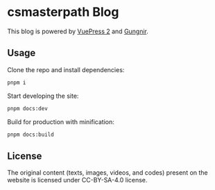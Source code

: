 # csmasterpath Blog

This blog is powered by [VuePress 2](https://v2.vuepress.vuejs.org/) and [Gungnir](https://github.com/Renovamen/vuepress-theme-gungnir).

## Usage

Clone the repo and install dependencies:

```bash
pnpm i
```

Start developing the site:

```bash
pnpm docs:dev
```

Build for production with minification:

```bash
pnpm docs:build
```

## License

The original content (texts, images, videos, and codes) present on the website is licensed under CC-BY-SA-4.0 license.
